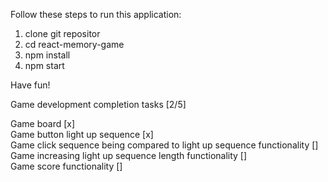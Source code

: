 Follow these steps to run this application:

1. clone git repositor
2. cd react-memory-game
3. npm install
4. npm start

Have fun!

Game development completion tasks [2/5]

Game board [x]<br />
Game button light up sequence [x]<br />
Game click sequence being compared to light up sequence functionality []<br />
Game increasing light up sequence length functionality []<br />
Game score functionality []<br />

